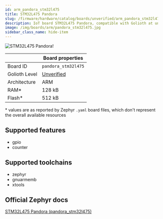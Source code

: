 ```yaml
---
id: arm_pandora_stm32l475
title: STM32L475 Pandora
slug: /firmware/hardware/catalog/boards/unverified/arm_pandora_stm32l475
description: IoT board STM32L475 Pandora, compatible with Golioth at unverified level.
image: /img/boards/arm/pandora_stm32l475.jpg
sidebar_class_name: hide-item
---
```


[//]: # (This is an auto-generated file, do not edit! Changes to it will be lost upon re-generation)

![STM32L475 Pandora!](/img/boards/arm/pandora_stm32l475.jpg "STM32L475 Pandora")

|                | Board properties     |
| -------------  | -------------------- |
| Board ID       | `pandora_stm32l475` |
| Golioth Level  | [Unverified](/firmware/hardware#unverified-boards) |
| Architecture   | ARM |
| RAM*           | 128 kB |
| Flash*         | 512 kB |

\* values are as reported by Zephyr `.yaml` board files, which don't represent the overall available resources



## Supported features

* gpio
* counter

## Supported toolchains

* zephyr
* gnuarmemb
* xtools

## Official Zephyr docs

[STM32L475 Pandora (pandora_stm32l475)](https://docs.zephyrproject.org/3.6.0/boards/arm/pandora_stm32l475/doc/index.html)
